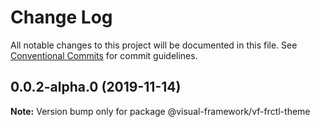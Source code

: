 # Change Log

All notable changes to this project will be documented in this file.
See [Conventional Commits](https://conventionalcommits.org) for commit guidelines.

## 0.0.2-alpha.0 (2019-11-14)

**Note:** Version bump only for package @visual-framework/vf-frctl-theme
